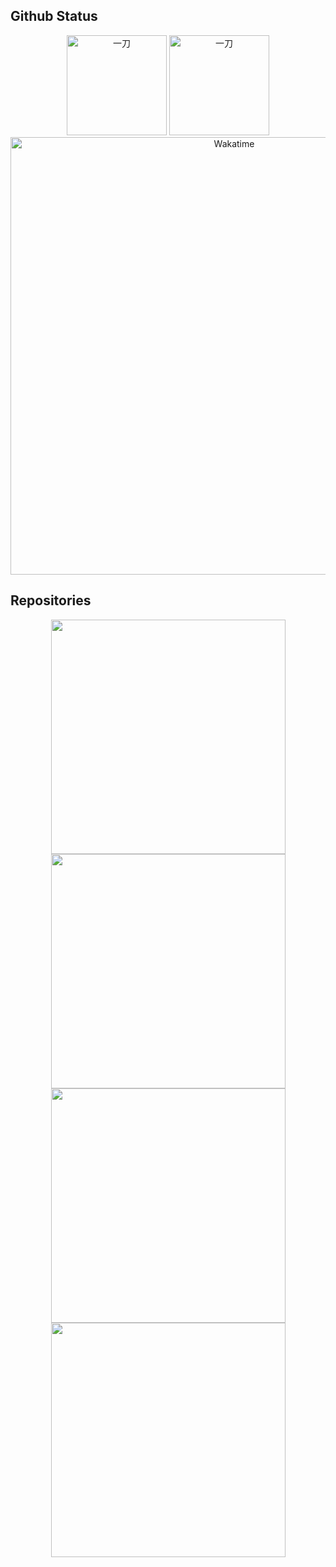 ## Github Status
<div align="center">
    <img src="https://github-readme-stats.vercel.app/api/top-langs/?username=laosanyuan&count_private=true&show_icons=true&layout=compact" alt="一刀" height="160px" />
    <img src="https://github-readme-stats.vercel.app/api?username=laosanyuan&show_icons=true" alt="一刀"  height="160px" />
</div>

<div align="center">
    <img src="https://wakatime.com/share/@018b6ec1-d460-4537-b4e9-6bb36b3bdb2c/7e954fa2-6c41-4f44-ba96-cf42eeacb2ab.svg" width="700" alt="Wakatime"/>
</div>

## Repositories
<div align="center">
    <a href="https://github.com/laosanyuan/HuoHuan">
	<img width="375" src="https://github-readme-stats.vercel.app/api/pin/?username=laosanyuan&repo=HuoHuan&theme=buefy"/>
    </a>
    <a href="https://github.com/laosanyuan/DaoLang">
        <img width="375" src="https://github-readme-stats.vercel.app/api/pin/?username=laosanyuan&repo=DaoLang&theme=buefy"/>
    </a>
</div>


<div align="center">
    <a href="https://github.com/laosanyuan/HamibotRemoteControl">
	<img width="375" src="https://github-readme-stats.vercel.app/api/pin/?username=laosanyuan&repo=HamibotRemoteControl&theme=buefy"/>
    </a>
    <a href="https://github.com/laosanyuan/HamibotTrigger">
        <img width="375" src="https://github-readme-stats.vercel.app/api/pin/?username=laosanyuan&repo=HamibotTrigger&theme=buefy"/>
    </a>
	<!--<img width="375"/>-->
</div>
